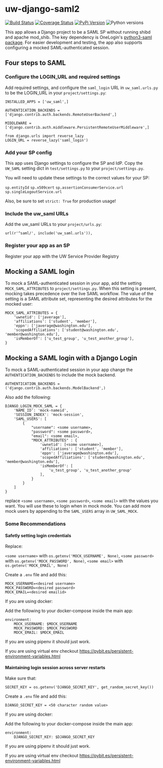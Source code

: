 # uw-django-saml2

[![Build Status](https://github.com/uw-it-aca/uw-django-saml2/workflows/tests/badge.svg?branch=master)](https://github.com/uw-it-aca/uw-django-saml2/actions)
[![Coverage Status](https://coveralls.io/repos/github/uw-it-aca/uw-django-saml2/badge.svg?branch=master)](https://coveralls.io/github/uw-it-aca/uw-django-saml2?branch=master)
[![PyPi Version](https://img.shields.io/pypi/v/uw-django-saml2.svg)](https://pypi.python.org/pypi/uw-django-saml2)
![Python versions](https://img.shields.io/pypi/pyversions/uw-django-saml2.svg)


This app allows a Django project to be a SAML SP without running shibd and
apache mod_shib. The key dependency is OneLogin's [python3-saml package](https://github.com/onelogin/python3-saml).
For easier development and testing, the app also supports configuring a mocked
SAML-authenticated session.

## Four steps to SAML

### Configure the LOGIN_URL and required settings

Add required settings, and configure the `saml_login` URL in `uw_saml.urls.py` to be the LOGIN_URL in your
`project/settings.py`:

```
INSTALLED_APPS = ['uw_saml',]

AUTHENTICATION_BACKENDS = ['django.contrib.auth.backends.RemoteUserBackend',]

MIDDLEWARE = ['django.contrib.auth.middleware.PersistentRemoteUserMiddleware',]

from django.urls import reverse_lazy
LOGIN_URL = reverse_lazy('saml_login')
```

### Add your SP config

This app uses Django settings to configure the SP and IdP. Copy the `UW_SAML`
setting dict in `test/settings.py` to your `project/settings.py`.

You will need to update these settings to the correct values for your SP:

`sp.entityId`
`sp.x509cert`
`sp.assertionConsumerService.url`
`sp.singleLogoutService.url`

Also, be sure to set `strict: True` for production usage!

### Include the uw_saml URLs

Add the uw_saml URLs to your `project/urls.py`:

```
url(r'^saml/', include('uw_saml.urls')),
```

### Register your app as an SP

Register your app with the UW Service Provider Registry

## Mocking a SAML login

To mock a SAML-authenticated session in your app, add the setting
`MOCK_SAML_ATTRIBUTES` to `project/settings.py`.  When this setting is
present, mocking takes precedence over the live SAML workflow.
The value of the setting is a SAML attribute set, representing the
desired attributes for the mocked user:

```
MOCK_SAML_ATTRIBUTES = {
    'uwnetid': ['javerage'],
    'affiliations': ['student', 'member'],
    'eppn': ['javerage@washington.edu'],
    'scopedAffiliations': ['student@washington.edu', 'member@washington.edu'],
    'isMemberOf': ['u_test_group', 'u_test_another_group'],
}
```

## Mocking a SAML login with a Django Login

To mock a SAML-authenticated session in your app change the
`AUTHENTICATION_BACKENDS` to include the mock backend.

```
AUTHENTICATION_BACKENDS = ('django.contrib.auth.backends.ModelBackend',)
```

Also add the following:

```
DJANGO_LOGIN_MOCK_SAML = {
    'NAME_ID': 'mock-nameid',
    'SESSION_INDEX': 'mock-session',
    'SAML_USERS': [
        {
            "username": <some username>,
            "password": <some password>,
            "email": <some email>,
            "MOCK_ATTRIBUTES" : {
                'uwnetid': [<some username>],
                'affiliations': ['student', 'member'],
                'eppn': ['javerage@washington.edu'],
                'scopedAffiliations': ['student@washington.edu', 'member@washington.edu'],
                'isMemberOf': [
                    'u_test_group', 'u_test_another_group'
                ],
            }
        }
    ]
}
```

replace `<some username>`, `<some password>`, `<some email>` with the values you want.
You will use these to login when in mock mode. You can add more mock users by appending
to the `SAML_USERS` array in `UW_SAML_MOCK`.

### Some Recommendations

#### Safetly setting login credentials

Replace:

`<some username>` with `os.getenv('MOCK_USERNAME', None)`,
`<some password>` with `os.getenv('MOCK_PASSWORD', None)`,
`<some email>` with `os.getenv('MOCK_EMAIL', None)`

Create a `.env` file and add this:

```
MOCK_USERNAME=<desired username>
MOCK_PASSWORD=<desired password>
MOCK_EMAIL=<desired emailid>
```

If you are using docker:

Add the following to your docker-compose inside the main app:

```
environment:
    MOCK_USERNAME: $MOCK_USERNAME
    MOCK_PASSWORD: $MOCK_PASSWORD
    MOCK_EMAIL: $MOCK_EMAIL
```

If you are using pipenv it should just work.

If you are using virtual env checkout https://pybit.es/persistent-environment-variables.html

#### Maintaining login session across server restarts

Make sure that:

`SECRET_KEY = os.getenv('DJANGO_SECRET_KEY', get_random_secret_key())`

Create a `.env` file and add this:

```
DJANGO_SECRET_KEY = <50 character random value>
```

If you are using docker:

Add the following to your docker-compose inside the main app:

```
environment:
    DJANGO_SECRET_KEY: $DJANGO_SECRET_KEY
```

If you are using pipenv it should just work.

If you are using virtual env checkout https://pybit.es/persistent-environment-variables.html
